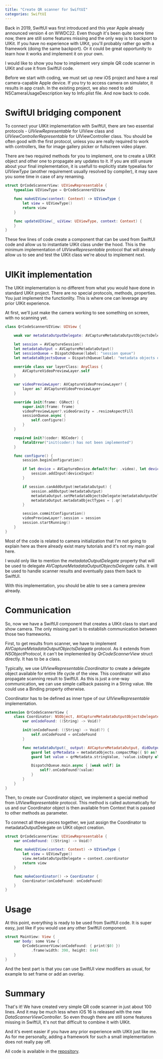 ```yaml
---
title: "Create QR scanner for SwiftUI"
categories: SwiftUI
---
```


Back in 2019, SwiftUI was first introduced and this year Apple already announced version 4 on WWDC22. Even though it's been quite some time now, there are still some features missing and the only way is to backport to UIKit. If you have no experience with UIKit, you'll probably rather go with a framework (doing the same backport). Or it could be great opportunity to learn how it works and implement it on your own.

I would like to show you how to implement very simple QR code scanner in UIKit and use it from SwiftUI code.

Before we start with coding, we must set up new iOS project and have a real camera-capable Apple device. If you try to access camera on simulator, it results in app crash. In the existing project, we also need to add NSCameraUsageDescription key to Info.plist file. And now back to code.

# SwiftUI bridging component
To connect your UIKit implementation with SwiftUI, there are two essential protocols - _UIViewRepresentable_ for UIView class and _UIViewControllerRepresentable_ for UIViewController class. You should be often good with the first protocol, unless you are really required to work with controllers, like for image gallery picker or fullscreen video player.

There are two required methods for you to implement, one to create a UIKit object and other one to propagate any updates to it. If you are still unsure about your final implementation, it is usefull to explicitly state typealias for _UIViewType_ (another requirement usually resolved by compiler), it may save you some time in case of any renaming.

```swift
struct QrCodeScannerView: UIViewRepresentable {
    typealias UIViewType = QrCodeScannerUIView

    func makeUIView(context: Context) -> UIViewType {
        let view = UIViewType()
        return view
    }

    func updateUIView(_ uiView: UIViewType, context: Context) {
    }
}
```

These few lines of code create a component that can be used from SwiftUI code and allow us to instantiate UIKit class under the hood. This is the minimum implementation of _UIViewRepresentable_ protocol that will already allow us to see and test the UIKit class we're about to implement next.

# UIKit implementation
The UIKit implementation is no different from what you would have done in standard UIKit project. There are no special protocols, methods, properties. You just implement the functionlity. This is where one can leverage any prior UIKit experience.

At first, we'll just make the camera working to see something on screen, with no scanning yet.

```swift
class QrCodeScannerUIView: UIView {

    weak var metadataOutputDelegate: AVCaptureMetadataOutputObjectsDelegate?

    let session = AVCaptureSession()
    let metadataOutput = AVCaptureMetadataOutput()
    let sessionQueue = DispatchQueue(label: "session queue")
    let metadataObjectsQueue = DispatchQueue(label: "metadata objects queue")

    override class var layerClass: AnyClass {
        AVCaptureVideoPreviewLayer.self
    }

    var videoPreviewLayer: AVCaptureVideoPreviewLayer? {
        layer as? AVCaptureVideoPreviewLayer
    }

    override init(frame: CGRect) {
        super.init(frame: frame)
        videoPreviewLayer?.videoGravity = .resizeAspectFill
        sessionQueue.async {
            self.configure()
        }
    }

    required init?(coder: NSCoder) {
        fatalError("init(coder:) has not been implemented")
    }

    func configure() {
        session.beginConfiguration()

        if let device = AVCaptureDevice.default(for: .video), let deviceInput = try? AVCaptureDeviceInput(device: device), session.canAddInput(deviceInput) {
            session.addInput(deviceInput)
        }

        if session.canAddOutput(metadataOutput) {
            session.addOutput(metadataOutput)
            metadataOutput.setMetadataObjectsDelegate(metadataOutputDelegate, queue: metadataObjectsQueue)
            metadataOutput.metadataObjectTypes = [.qr]
        }

        session.commitConfiguration()
        videoPreviewLayer?.session = session
        session.startRunning()
    }
}
```

Most of the code is related to camera initialization that I'm not going to explain here as there already exist many tutorials and it's not my main goal here.

I would only like to mention the _metadataOutputDelegate_ property that will be used to delegate _AVCaptureMetadataOutputObjectsDelegate_ calls. It will be used to handle scanner results and eventually pass them back to SwiftUI.

With this implementation, you should be able to see a camera preview already.

# Communication
So, now we have a SwiftUI component that creates a UIKit class to start and show camera. The only missing part is to establish communication between those two frameworks.

First, to get results from scanner, we have to implement _AVCaptureMetadataOutputObjectsDelegate_ protocol. As it extends from _NSObjectProtocol_, it can't be implemented by _QrCodeScannerView_ struct directly. It has to be a class.

Typically, we use _UIViewRepresentable.Coordinator_ to create a delegate object available for entire life cycle of the view. This coordinator will also propagate scanning result to SwiftUI. As this is just a one-way communication, we can use simple callback passing in a String value. We could use a Binding property otherwise.

Coordinator has to be defined as inner type of our _UIViewRepresentable_ implementation.

```swift
extension QrCodeScannerView {
    class Coordinator: NSObject, AVCaptureMetadataOutputObjectsDelegate {
        var onCodeFound: ((String) -> Void)?

        init(onCodeFound: ((String) -> Void)?) {
            self.onCodeFound = onCodeFound
        }

        func metadataOutput(_ output: AVCaptureMetadataOutput, didOutput metadataObjects: [AVMetadataObject], from connection: AVCaptureConnection) {
            guard let qrMetadata = metadataObjects.compactMap({ $0 as? AVMetadataMachineReadableCodeObject }).first else { return }
            guard let value = qrMetadata.stringValue, !value.isEmpty else { return }

            DispatchQueue.main.async { [weak self] in
                self?.onCodeFound?(value)
            }
        }
    }
}
```

Then, to create our Coordinator object, we implement a special method from _UIViewRepresentable_ protocol. This method is called automatically for us and our Coordinator object is then available from Context that is passed to other methods as parameter.

To connect all these pieces together, we just assign the Coordinator to metadataOutputDelegate on UIKit object creation.

```swift
struct QrCodeScannerView: UIViewRepresentable {
    var onCodeFound: ((String) -> Void)?

    func makeUIView(context: Context) -> UIViewType {
        let view = UIViewType()
        view.metadataOutputDelegate = context.coordinator
        return view
    }

    func makeCoordinator() -> Coordinator {
        Coordinator(onCodeFound: onCodeFound)
    }
}
```

# Usage
At this point, everything is ready to be used from SwiftUI code. It is super easy, just like if you would use any other SwiftUI component.

```swift
struct MainView: View {
    var body: some View {
        QrCodeScannerView(onCodeFound: { print($0) })
            .frame(width: 390, height: 844)
    }
}
```

And the best part is that you can use SwiftUI view modifiers as usual, for example to set frame or add an overlay.

# Summary
That's it! We have created very simple QR code scanner in just about 100 lines. And it may be much less when iOS 16 is released with the new _DataScannerViewController_. So even though there are still some features missing in SwiftUI, it's not that difficult to combine it with UIKit.

And it's event easier if you have any prior experience with UIKit just like me. As for me personally, adding a framework for such a small implementation does not really pay off.

All code is available in the [repository](https://github.com/Fiser33/Fiser33.github.io/tree/main/examples/swiftui/qr_scanner).